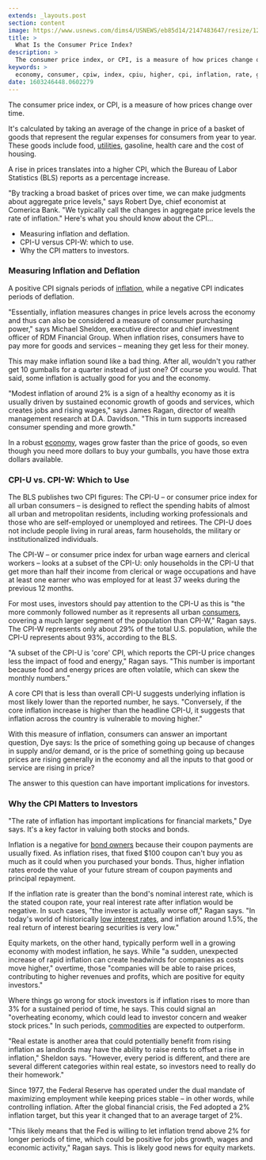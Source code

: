```yaml
--- 
extends: _layouts.post 
section: content 
image: https://www.usnews.com/dims4/USNEWS/eb85d14/2147483647/resize/1200x%3E/quality/85/?url=http%3A%2F%2Fmedia.beam.usnews.com%2Fdf%2Fdb%2F52f93aa347dbba04c29da2e517aa%2F201019-buyingvegetables-stock.jpg 
title: > 
  What Is the Consumer Price Index? 
description: > 
  The consumer price index, or CPI, is a measure of how prices change over time.A rise in prices translates into a higher CPI, which the Bureau of Labor Statistics (BLS) reports as a percentage increase."A subset of the CPI-U is 'core' CPI, which reports the CPI-U price changes less the impact of food and energy," Ragan says.Thus, higher inflation rates erode the value of your future stream of coupon payments and principal repayment.If the inflation rate is greater than the bond's nominal interest rate, which is the stated coupon rate, your real interest rate after inflation would be negative. 
keywords: > 
  economy, consumer, cpiw, index, cpiu, higher, cpi, inflation, rate, goods, prices, price 
date: 1603246448.0602279 
--- 
```

<div><p>The consumer price index, or CPI, is a measure of how prices change over time.</p><p>It's calculated by taking an average of the change in price of a basket of goods that represent the regular expenses for consumers from year to year. These goods include food, <a href="https://money.usnews.com/investing/investing-101/articles/how-to-invest-in-utilities">utilities</a>, gasoline, health care and the cost of housing.</p><p id="ad" class="ad lazy "></p><p>A rise in prices translates into a higher CPI, which the Bureau of Labor Statistics (BLS) reports as a percentage increase.</p><p>"By tracking a broad basket of prices over time, we can make judgments about aggregate price levels," says Robert Dye, chief economist at Comerica Bank. "We typically call the changes in aggregate price levels the rate of inflation." Here's what you should know about the CPI...</p><ul>
 <li>Measuring inflation and deflation.</li>
 <li>CPI-U versus CPI-W: which to use.</li>
 <li>Why the CPI matters to investors.</li>
</ul><p size="5" class="Raw-slyvem-0 ftSHuE"><h3 class="heading-large">Measuring Inflation and Deflation</h3></p><p>A positive CPI signals periods of <a href="https://money.usnews.com/investing/investing-advice/slideshows/investments-to-offset-potential-inflation">inflation</a>, while a negative CPI indicates periods of deflation.</p><p>"Essentially, inflation measures changes in price levels across the economy and thus can also be considered a measure of consumer purchasing power," says Michael Sheldon, executive director and chief investment officer of RDM Financial Group. When inflation rises, consumers have to pay more for goods and services &#8211; meaning they get less for their money.</p><p id="text_lg" class="ad"></p><p>This may make inflation sound like a bad thing. After all, wouldn't you rather get 10 gumballs for a quarter instead of just one? Of course you would. That said, some inflation is actually good for you and the economy.</p><p id="ad" class="ad lazy "></p><p>"Modest inflation of around 2% is a sign of a healthy economy as it is usually driven by sustained economic growth of goods and services, which creates jobs and rising wages," says James Ragan, director of wealth management research at D.A. Davidson. "This in turn supports increased consumer spending and more growth."</p><p id="ad" class="ad"></p><p>In a robust <a href="https://money.usnews.com/investing/stock-market-news/articles/why-the-market-is-booming-and-the-economy-is-struggling">economy</a>, wages grow faster than the price of goods, so even though you need more dollars to buy your gumballs, you have those extra dollars available.</p><p size="5" class="Raw-slyvem-0 ftSHuE"><h3 class="heading-large">CPI-U vs. CPI-W: Which to Use</h3></p><p>The BLS publishes two CPI figures: The CPI-U &#8211; or consumer price index for all urban consumers &#8211; is designed to reflect the spending habits of almost all urban and metropolitan residents, including working professionals and those who are self-employed or unemployed and retirees. The CPI-U does not include people living in rural areas, farm households, the military or institutionalized individuals.</p><p>The CPI-W &#8211; or consumer price index for urban wage earners and clerical workers &#8211; looks at a subset of the CPI-U: only households in the CPI-U that get more than half their income from clerical or wage occupations and have at least one earner who was employed for at least 37 weeks during the previous 12 months.</p><p>For most uses, investors should pay attention to the CPI-U as this is "the more commonly followed number as it represents all urban <a href="https://money.usnews.com/investing/funds/slideshows/best-consumer-etfs-to-buy-now">consumers</a>, covering a much larger segment of the population than CPI-W," Ragan says. The CPI-W represents only about 29% of the total U.S. population, while the CPI-U represents about 93%, according to the BLS.</p><p>"A subset of the CPI-U is 'core' CPI, which reports the CPI-U price changes less the impact of food and energy," Ragan says. "This number is important because food and energy prices are often volatile, which can skew the monthly numbers."</p><p>A core CPI that is less than overall CPI-U suggests underlying inflation is most likely lower than the reported number, he says. "Conversely, if the core inflation increase is higher than the headline CPI-U, it suggests that inflation across the country is vulnerable to moving higher."</p><p id="ad" class="ad"></p><p>With this measure of inflation, consumers can answer an important question, Dye says: Is the price of something going up because of changes in supply and/or demand, or is the price of something going up because prices are rising generally in the economy and all the inputs to that good or service are rising in price?</p><p id="ad" class="ad lazy "></p><p>The answer to this question can have important implications for investors.</p><p size="5" class="Raw-slyvem-0 ftSHuE"><h3 class="heading-large">Why the CPI Matters to Investors</h3></p><p>"The rate of inflation has important implications for financial markets," Dye says. It's a key factor in valuing both stocks and bonds.</p><p>Inflation is a negative for <a href="https://money.usnews.com/investing/investing-101/articles/the-ultimate-guide-to-bonds">bond owners</a> because their coupon payments are usually fixed. As inflation rises, that fixed $100 coupon can't buy you as much as it could when you purchased your bonds. Thus, higher inflation rates erode the value of your future stream of coupon payments and principal repayment.</p><p>If the inflation rate is greater than the bond's nominal interest rate, which is the stated coupon rate, your real interest rate after inflation would be negative. In such cases, "the investor is actually worse off," Ragan says. "In today's world of historically <a href="https://money.usnews.com/investing/portfolio-management/slideshows/ways-to-increase-returns-with-low-interest-rates">low interest rates</a>, and inflation around 1.5%, the real return of interest bearing securities is very low."</p><p>Equity markets, on the other hand, typically perform well in a growing economy with modest inflation, he says. While "a sudden, unexpected increase of rapid inflation can create headwinds for companies as costs move higher," overtime, those "companies will be able to raise prices, contributing to higher revenues and profits, which are positive for equity investors."</p><p>Where things go wrong for stock investors is if inflation rises to more than 3% for a sustained period of time, he says. This could signal an "overheating economy, which could lead to investor concern and weaker stock prices." In such periods, <a href="https://money.usnews.com/investing/funds/slideshows/commodity-etfs-to-buy-now">commodities</a> are expected to outperform.</p><p id="ad" class="ad"></p><p>"Real estate is another area that could potentially benefit from rising inflation as landlords may have the ability to raise rents to offset a rise in inflation," Sheldon says. "However, every period is different, and there are several different categories within real estate, so investors need to really do their homework."</p><p>Since 1977, the Federal Reserve has operated under the dual mandate of maximizing employment while keeping prices stable &#8211; in other words, while controlling inflation. After the global financial crisis, the Fed adopted a 2% inflation target, but this year it changed that to an average target of 2%.</p><p>"This likely means that the Fed is willing to let inflation trend above 2% for longer periods of time, which could be positive for jobs growth, wages and economic activity," Ragan says. This is likely good news for equity markets.</p></div>